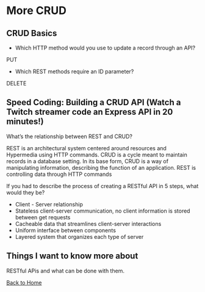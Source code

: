 # More CRUD

## CRUD Basics

- Which HTTP method would you use to update a record through an API?

PUT

- Which REST methods require an ID parameter?

DELETE

## Speed Coding: Building a CRUD API (Watch a Twitch streamer code an Express API in 20 minutes!)

What’s the relationship between REST and CRUD?

REST is an architectural system centered around resources and Hypermedia using HTTP commands. CRUD is a cycle meant to maintain records in a database setting. In its base form, CRUD is a way of manipulating information, describing the function of an application. REST is controlling data through HTTP commands

If you had to describe the process of creating a RESTful API in 5 steps, what would they be?

- Client - Server relationship
- Stateless client-server communication, no client information is stored between get requests
- Cacheable data that streamlines client-server interactions
- Uniform interface between components
- Layered system that organizes each type of server

## Things I want to know more about

RESTful APis and what can be done with them.

[Back to Home](../README.md)